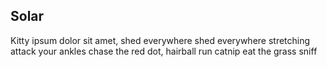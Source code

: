 <h2>Solar</h2>
  
<main> 

<p>Kitty ipsum dolor sit amet, shed everywhere shed everywhere stretching attack your ankles chase the red dot, hairball run catnip eat the grass sniff<p/>

</main>  

 
